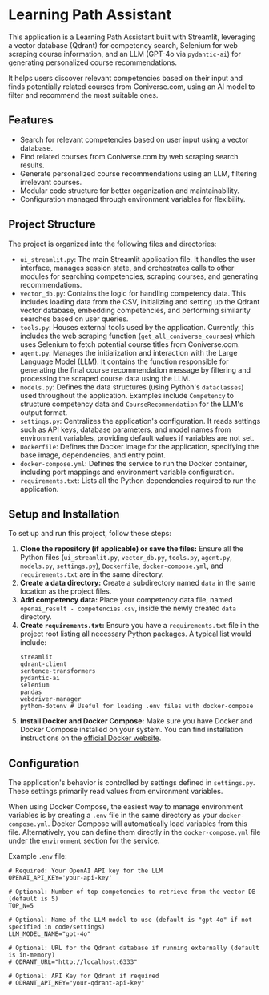 # Learning Path Assistant

This application is a Learning Path Assistant built with Streamlit, leveraging a vector database (Qdrant) for competency search, Selenium for web scraping course information, and an LLM (GPT-4o via `pydantic-ai`) for generating personalized course recommendations.

It helps users discover relevant competencies based on their input and finds potentially related courses from Coniverse.com, using an AI model to filter and recommend the most suitable ones.

## Features

* Search for relevant competencies based on user input using a vector database.
* Find related courses from Coniverse.com by web scraping search results.
* Generate personalized course recommendations using an LLM, filtering irrelevant courses.
* Modular code structure for better organization and maintainability.
* Configuration managed through environment variables for flexibility.

## Project Structure

The project is organized into the following files and directories:

* `ui_streamlit.py`: The main Streamlit application file. It handles the user interface, manages session state, and orchestrates calls to other modules for searching competencies, scraping courses, and generating recommendations.
* `vector_db.py`: Contains the logic for handling competency data. This includes loading data from the CSV, initializing and setting up the Qdrant vector database, embedding competencies, and performing similarity searches based on user queries.
* `tools.py`: Houses external tools used by the application. Currently, this includes the web scraping function (`get_all_coniverse_courses`) which uses Selenium to fetch potential course titles from Coniverse.com.
* `agent.py`: Manages the initialization and interaction with the Large Language Model (LLM). It contains the function responsible for generating the final course recommendation message by filtering and processing the scraped course data using the LLM.
* `models.py`: Defines the data structures (using Python's `dataclasses`) used throughout the application. Examples include `Competency` to structure competency data and `CourseRecommendation` for the LLM's output format.
* `settings.py`: Centralizes the application's configuration. It reads settings such as API keys, database parameters, and model names from environment variables, providing default values if variables are not set.
* `Dockerfile`: Defines the Docker image for the application, specifying the base image, dependencies, and entry point.
* `docker-compose.yml`: Defines the service to run the Docker container, including port mappings and environment variable configuration.
* `requirements.txt`: Lists all the Python dependencies required to run the application.

## Setup and Installation

To set up and run this project, follow these steps:

1.  **Clone the repository (if applicable) or save the files:** Ensure all the Python files (`ui_streamlit.py`, `vector_db.py`, `tools.py`, `agent.py`, `models.py`, `settings.py`), `Dockerfile`, `docker-compose.yml`, and `requirements.txt` are in the same directory.
2.  **Create a data directory:** Create a subdirectory named `data` in the same location as the project files.
3.  **Add competency data:** Place your competency data file, named `openai_result - competencies.csv`, inside the newly created `data` directory.
4.  **Create `requirements.txt`:** Ensure you have a `requirements.txt` file in the project root listing all necessary Python packages. A typical list would include:
    ```
    streamlit
    qdrant-client
    sentence-transformers
    pydantic-ai
    selenium
    pandas
    webdriver-manager
    python-dotenv # Useful for loading .env files with docker-compose
    ```
5.  **Install Docker and Docker Compose:** Make sure you have Docker and Docker Compose installed on your system. You can find installation instructions on the [official Docker website](https://docs.docker.com/get-docker/).

## Configuration

The application's behavior is controlled by settings defined in `settings.py`. These settings primarily read values from environment variables.

When using Docker Compose, the easiest way to manage environment variables is by creating a `.env` file in the same directory as your `docker-compose.yml`. Docker Compose will automatically load variables from this file. Alternatively, you can define them directly in the `docker-compose.yml` file under the `environment` section for the service.

Example `.env` file:

```env
# Required: Your OpenAI API key for the LLM
OPENAI_API_KEY='your-api-key'

# Optional: Number of top competencies to retrieve from the vector DB (default is 5)
TOP_N=5

# Optional: Name of the LLM model to use (default is "gpt-4o" if not specified in code/settings)
LLM_MODEL_NAME="gpt-4o"

# Optional: URL for the Qdrant database if running externally (default is in-memory)
# QDRANT_URL="http://localhost:6333"

# Optional: API Key for Qdrant if required
# QDRANT_API_KEY="your-qdrant-api-key"